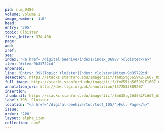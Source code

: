 ```yaml
---
pid: num_0480
volume: Volume 2
image_number: '115'
head: 
entry: '395'
topic: Cloister
first_letter: 376-400
page: 
add: 
xref: 
see: 
index: "<a href='/digital-beehive/index1/index_0698/'>cloister</a>"
item: "#item-9b35722cd"
unparsed: 
line: 'Entry: 395|Topic: Cloister|Index: cloister|#item-9b35722cd'
selection: https://stacks.stanford.edu/image/iiif/fm855tg5659%2F1607_0582/310,975,3038,652/full/0/default.jpg
full_image: https://stacks.stanford.edu/image/iiif/fm855tg5659%2F1607_0582/full/full/0/default.jpg
annotation_uri: http://dev.llgc.org.uk/annotation/1572533809207
insertion: 
thumbnail: https://stacks.stanford.edu/image/iiif/fm855tg5659%2F1607_0582/310,975,600,180/250,/0/default.jpg
label: 395. Cloister
location: "<a href='/digital-beehive/toc/toc2_105/'>Full Page</a>"
issue: 
order: '208'
layout: alpha_item
collection: num2
---
```


